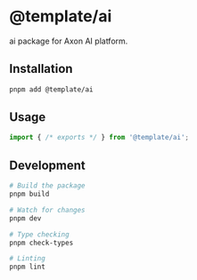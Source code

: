# @template/ai

ai package for Axon AI platform.

## Installation

```bash
pnpm add @template/ai
```

## Usage

```typescript
import { /* exports */ } from '@template/ai';
```

## Development

```bash
# Build the package
pnpm build

# Watch for changes
pnpm dev

# Type checking
pnpm check-types

# Linting
pnpm lint
```
